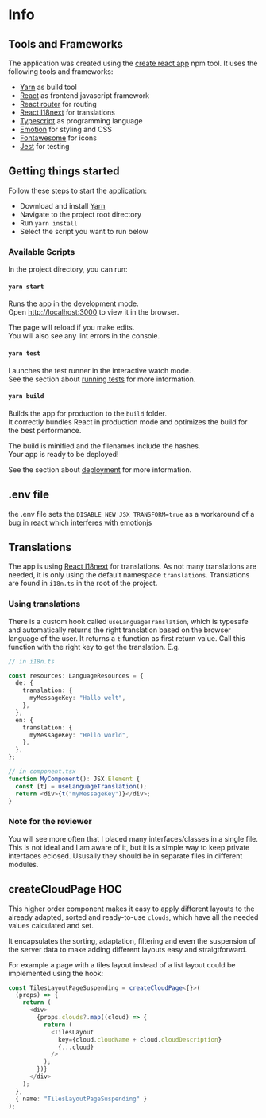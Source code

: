 # Info

## Tools and Frameworks

The application was created using the [create react app](https://reactjs.org/docs/create-a-new-react-app.html) npm tool. It uses the following tools and frameworks:

- [Yarn](https://yarnpkg.com/) as build tool
- [React](https://reactjs.org/) as frontend javascript framework
- [React router](https://reactrouter.com/) for routing
- [React I18next](https://react.i18next.com/latest/typescript) for translations
- [Typescript](https://www.typescriptlang.org/) as programming language
- [Emotion](https://github.com/emotion-js) for styling and CSS
- [Fontawesome](https://fontawesome.com/) for icons
- [Jest](https://jestjs.io/) for testing

## Getting things started

Follow these steps to start the application:

- Download and install [Yarn](https://yarnpkg.com/)
- Navigate to the project root directory
- Run `yarn install`
- Select the script you want to run below

### Available Scripts

In the project directory, you can run:

#### `yarn start`

Runs the app in the development mode.\
Open [http://localhost:3000](http://localhost:3000) to view it in the browser.

The page will reload if you make edits.\
You will also see any lint errors in the console.

#### `yarn test`

Launches the test runner in the interactive watch mode.\
See the section about [running tests](https://facebook.github.io/create-react-app/docs/running-tests) for more information.

#### `yarn build`

Builds the app for production to the `build` folder.\
It correctly bundles React in production mode and optimizes the build for the best performance.

The build is minified and the filenames include the hashes.\
Your app is ready to be deployed!

See the section about [deployment](https://facebook.github.io/create-react-app/docs/deployment) for more information.

## .env file

the .env file sets the `DISABLE_NEW_JSX_TRANSFORM=true` as a workaround of a [bug in react which interferes with emotionjs](https://github.com/emotion-js/emotion/issues/2041)

## Translations

The app is using [React I18next](https://react.i18next.com/latest/typescript) for translations. As not many translations are needed, it is only using the default namespace `translations`. Translations are found in `i18n.ts` in the root of the project.

### Using translations

There is a custom hook called `useLanguageTranslation`, which is typesafe and automatically returns the right translation based on the browser language of the user. It returns a `t` function as first return value. Call this function with the right key to get the translation. E.g.

```typescript
// in i18n.ts

const resources: LanguageResources = {
  de: {
    translation: {
      myMessageKey: "Hallo welt",
    },
  },
  en: {
    translation: {
      myMessageKey: "Hello world",
    },
  },
};

// in component.tsx
function MyComponent(): JSX.Element {
  const [t] = useLanguageTranslation();
  return <div>{t("myMessageKey")}</div>;
}
```

### Note for the reviewer

You will see more often that I placed many interfaces/classes in a single file. This is not ideal and I am aware of it, but it is a simple way to keep private interfaces eclosed. Ususally they should be in separate files in different modules.

## createCloudPage HOC

This higher order component makes it easy to apply different layouts to the already adapted, sorted and ready-to-use `clouds`, which have all the needed values calculated and set.

It encapsulates the sorting, adaptation, filtering and even the suspension of the server data to make adding different layouts easy and straigtforward.

For example a page with a tiles layout instead of a list layout could be implemented using the hook:

```typescript
const TilesLayoutPageSuspending = createCloudPage<{}>(
  (props) => {
    return (
      <div>
        {props.clouds?.map((cloud) => {
          return (
            <TilesLayout
              key={cloud.cloudName + cloud.cloudDescription}
              {...cloud}
            />
          );
        })}
      </div>
    );
  },
  { name: "TilesLayoutPageSuspending" }
);
```
